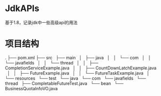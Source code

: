 # JdkAPIs
基于1.8，记录jdk中一些高级api的用法

# 项目结构
.
├── pom.xml
├── src
   ├── main
   │   ├── java
   │   │   └── com
   │   │       └── javafields
   │   │           └── thread
   │   │               ├── CompletionServiceExample.java
   │   │               ├── CountDownLatchExample.java
   │   │               ├── FutureExample.java
   │   │               └── FutureTaskExample.java
   │   └── resources
   └── test
       └── java
           └── com
               └── javafields
                   └── thread
                       ├── CompletableFutureTest.java
                       └── bean
                           └── BusinessQuotaInfoVO.java



